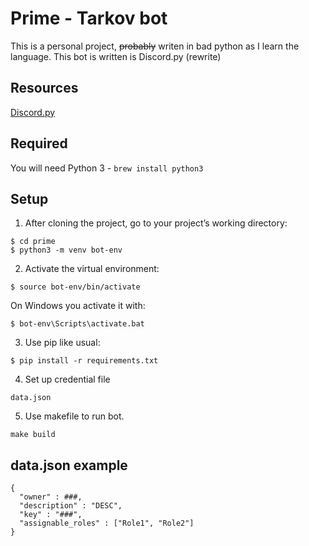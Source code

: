 # Prime - Tarkov bot
This is a personal project, ~~probably~~ writen in bad python as I learn the language.
This bot is written is Discord.py (rewrite)

## Resources
[Discord.py](https://discordpy.readthedocs.io/en/latest/api.html#)

## Required

You will need Python 3 - `brew install python3`

## Setup
1. After cloning the project, go to your project’s working directory:
```
$ cd prime
$ python3 -m venv bot-env
```
2. Activate the virtual environment:
```
$ source bot-env/bin/activate
```
On Windows you activate it with:
```
$ bot-env\Scripts\activate.bat
```
3. Use pip like usual:
```
$ pip install -r requirements.txt
```
4. Set up credential file
```
data.json
```
5. Use makefile to run bot.
```
make build
```


## data.json example

```
{
  "owner" : ###,
  "description" : "DESC",
  "key" : "###",
  "assignable_roles" : ["Role1", "Role2"]
}
```

